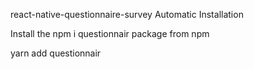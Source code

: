 react-native-questionnaire-survey
Automatic Installation

Install the npm i questionnair package from npm

yarn add questionnair
